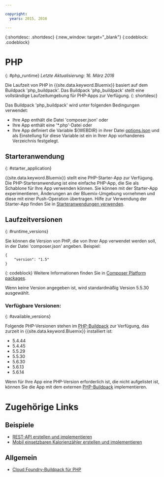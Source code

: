 ```yaml
---

copyright:
  years: 2015, 2016

---
```


{:shortdesc: .shortdesc}
{:new_window: target="_blank"}
{:codeblock: .codeblock}

# PHP
{: #php_runtime}
*Letzte Aktualisierung: 16. März 2016*

Die Laufzeit von PHP in {{site.data.keyword.Bluemix}} basiert auf dem Buildpack 'php_buildpack'.
Das Buildpack 'php_buildpack' stellt eine vollständige Laufzeitumgebung für PHP-Apps zur Verfügung.
{: shortdesc}

Das Buildpack 'php_buildpack' wird unter folgenden Bedingungen verwendet:
* Ihre App enthält die Datei 'composer.json' oder
* Ihre App enthält eine '*.php'-Datei oder
* Ihre App definiert die Variable ${WEBDIR} in ihrer Datei [options.json](https://github.com/cloudfoundry/php-buildpack/blob/master/docs/config.md) und als Einstellung für diese Variable ist ein in Ihrer App vorhandenes Verzeichnis festgelegt.

## Starteranwendung
{: #starter_application}

{{site.data.keyword.Bluemix}} stellt eine PHP-Starter-App zur Verfügung.  Die PHP-Starteranwendung ist eine einfache PHP-App, die Sie als Schablone für Ihre App verwenden können. Sie können mit der Starter-App experimentieren, Änderungen an der Bluemix-Umgebung vornehmen und diese mit einer Push-Operation übertragen.  Hilfe zur Verwendung der Starter-App finden Sie in [Starteranwendungen verwenden](../../cfapps/starter_app_usage.html).

## Laufzeitversionen
{: #runtime_versions}

Sie können die Version von PHP, die von Ihrer App verwendet werden soll, in der Datei 'composer.json' angeben. Beispiel:

```
{
    "version": "1.5"
}
```
{: codeblock}
Weitere Informationen finden Sie in [Composer Platform packages](https://getcomposer.org/doc/02-libraries.md#platform-packages).

Wenn keine Version angegeben ist, wird standardmäßig Version 5.5.30 ausgewählt.

### Verfügbare Versionen:
{: #available_versions}

Folgende PHP-Versionen stehen im [PHP-Buildpack](https://github.com/cloudfoundry/php-buildpack/releases/tag/v4.1.5) zur Verfügung, das zurzeit in {{site.data.keyword.Bluemix}} installiert ist:

* 5.4.44
* 5.4.45
* 5.5.29
* 5.5.30
* 5.6.30
* 5.6.13
* 5.6.14

Wenn für Ihre App eine PHP-Version erforderlich ist, die nicht aufgelistet ist, können Sie die App mit dem externen [PHP-Buildpack](https://github.com/cloudfoundry/php-buildpack.git) implementieren.

# Zugehörige Links
## Beispiele
* [REST-API erstellen und implementieren](http://www.ibm.com/developerworks/library/wa-deployrest-app/)
* [Mobil einsetzbaren Kalorienzähler erstellen und implementieren](http://www.ibm.com/developerworks/library/mo-bluemix-php-nutritionix-angularjs/)
## Allgemein
* [Cloud Foundry-Buildpack für PHP](https://github.com/cloudfoundry/php-buildpack.git)
